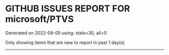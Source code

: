 
# GITHUB ISSUES REPORT FOR microsoft/PTVS


Generated on 2022-09-05 using: stale=30, all=0


Only showing items that are new to report in past 1 day(s)


---
